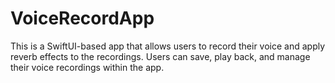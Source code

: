 # VoiceRecordApp
This is a SwiftUI-based app that allows users to record their voice and apply reverb effects to the recordings. Users can save, play back, and manage their voice recordings within the app.
